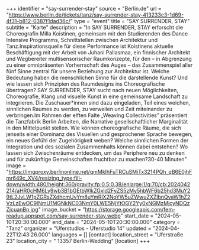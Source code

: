 +++
identifier = "say-surrender-stay"
source = "Berlin.de"
url = "https://www.berlin.de/tickets/tanz/say-surrender-stay-413233c3-1d69-4f31-b812-0387f1dad36c/"
type = "event"
title = "SAY SURRENDER, STAY"
subtitle = "Karte"
description = "In SAY SURRENDER, STAY erforscht die Choreografin Milla Koistinen, gemeinsam mit den Studierenden des Dance Intensive Programms, Schnittstellen zwischen Architektur und Tanz.Inspirationsquelle für diese Performance ist Koistinens aktuelle Beschäftigung mit der Arbeit von Juhani Pallasmaa, ein finnischer Architekt und Wegbereiter multisensorischer Raumkonzepte, für den – in Abgrenzung zu einer omnipräsenten Vorherrschaft des Auges – das Zusammenspiel aller fünf Sinne zentral für unsere Beziehung zur Architektur ist. Welche Bedeutung haben die menschlichen Sinne für die darstellende Kunst? Und wie lassen sich Prinzipien des Raumdesigns ins Choreografische übertragen? SAY SURRENDER, STAY sucht nach neuen Möglichkeiten, Choreografie, Klang und visuelle Kunst in eine gemeinsame Landschaft zu integrieren. Die Zuschauer*innen sind dazu eingeladen, Teil eines weichen, sinnlichen Raumes zu werden, zu verweilen und Zeit miteinander zu verbringen.Im Rahmen der elften Falte „Weaving Collectivities” präsentiert die Tanzfabrik Berlin Arbeiten, die Narrative gesellschaftlicher Marginalität in den Mittelpunkt stellen. Wie können choreografische Räume, die sich jenseits einer Dominanz des Visuellen und gesprochener Sprache bewegen, ein neues Gefühl der Zugehörigkeit weben? Welche sinnlichen Formen der Integration und des sozialen Zusammenhalts können dabei entstehen? Wo lassen sich Zwischenräume entdecken, um das Periphere neu zu denken und für zukünftige Gemeinschaften fruchtbar zu machen?30-40 Minuten"
image = "https://imgproxy.berlinonline.net/qmMkIhFuTRCuSMiTx3214PQh_qB6E0jhFmr649c_XV4/resizing_type:fill-down/width:480/height:360/gravity:fp:0.5:0.38/enlarge:1/q:70/cb:2024042214/aHR0cHM6Ly9wb3B1bGEtbWlkZGxld2FyZS5zMy5hbWF6b25hd3MuY29tL2JvLW1pZGRsZXdhcmUvYm8uYmRlX2NoYW5uZWwuZXZlbnQvaW1hZ2VzLzEwOC9lNmU1MGNkNC03NmY0LWE5NjYtOGY2Yy0xNGMzMjcyNDQzZjcuanBn.jpg"
image_bucket = "https://storage.googleapis.com/fem-readup.appspot.com/say-surrender-stay.webp"
start_date = "2024-05-10T20:30:00.000"
end_date = "2024-05-10T20:30:00.000"
category = "Tanz"
organizer = "Uferstudios - Uferstudio 14"
updated = "2024-04-22T12:43:26.000"
languages = []
[contact]
location_street = "Uferstraße 23"
location_city = " 13357 Berlin-Wedding"
[location]
+++